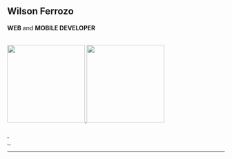 <div>
 <h2><strong>Wilson Ferrozo</strong></h2>
 <p><strong> WEB </strong> and <strong> MOBILE DEVELOPER</strong> </p>
  <br />
</div/>
 
 <div>
  <a href="https://github.com/Ferrozo">
  <img height="180em" src="https://github-readme-stats.vercel.app/api?username=ferrozo&show_icons=true&theme=dracula&include_all_commits=true&count_private=true"/>
  <img height="180em" src="https://github-readme-stats.vercel.app/api/top-langs/?username=ferrozo&layout=compact&langs_count=7&theme=dracula"/>
</div>
<br/>
<div display="flex">
  <img src="https://img.shields.io/badge/React-20232A?style=for-the-badge&logo=react&logoColor=61DAFB" alt="">
    <img src="https://img.shields.io/badge/Flutter-02569B?style=for-the-badge&logo=flutter&logoColor=white" alt="">
   <br/>
  <img src="https://img.shields.io/badge/Node.js-43853D?style=for-the-badge&logo=node.js&logoColor=white" alt="">
<!--   <img src="https://img.shields.io/badge/Python-3776AB?style=for-the-badge&logo=python&logoColor=white" alt=""> -->
  <img src="https://img.shields.io/badge/Dart-0175C2?style=for-the-badge&logo=dart&logoColor=white" alt=""/>
<img src="https://camo.githubusercontent.com/029c025c6da46b2fa8f15a3fa00261b9045d7b2a87a9692d437ee27b511c6f63/68747470733a2f2f696d672e736869656c64732e696f2f7374617469632f76313f7374796c653d666f722d7468652d6261646765266d6573736167653d466972656261736526636f6c6f723d323232323232266c6f676f3d4669726562617365266c6f676f436f6c6f723d464643413238266c6162656c3d" alt="">
</div>
<hr />
